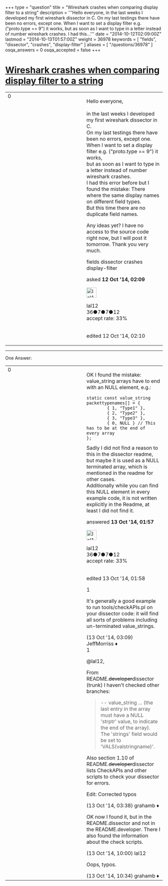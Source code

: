 +++
type = "question"
title = "Wireshark crashes when comparing display filter to a string"
description = '''Hello everyone, in the last weeks I developed my first wireshark dissector in C. On my last testings there have been no errors, except one. When I want to set a display filter e.g. (&quot;proto.type == 9&quot;) it works, but as soon as I want to type in a letter instead of number wireshark crashes. I had this...'''
date = "2014-10-12T02:09:00Z"
lastmod = "2014-10-13T01:57:00Z"
weight = 36978
keywords = [ "fields", "dissector", "crashes", "display-filter" ]
aliases = [ "/questions/36978" ]
osqa_answers = 0
osqa_accepted = false
+++

<div class="headNormal">

# [Wireshark crashes when comparing display filter to a string](/questions/36978/wireshark-crashes-when-comparing-display-filter-to-a-string)

</div>

<div id="main-body">

<div id="askform">

<table id="question-table" style="width:100%;"><colgroup><col style="width: 50%" /><col style="width: 50%" /></colgroup><tbody><tr class="odd"><td style="width: 30px; vertical-align: top"><div class="vote-buttons"><div id="post-36978-score" class="post-score" title="current number of votes">0</div><div id="favorite-count" class="favorite-count"></div></div></td><td><div id="item-right"><div class="question-body"><p>Hello everyone,<br />
<br />
in the last weeks I developed my first wireshark dissector in C.<br />
On my last testings there have been no errors, except one.<br />
When I want to set a display filter e.g. ("proto.type == 9") it works,<br />
but as soon as I want to type in a letter instead of number wireshark crashes.<br />
I had this error before but I found the mistake: There where the same display names on different field types.<br />
But this time there are no duplicate field names.</p><p>Any ideas yet? I have no access to the source code right now, but I will post it tomorrow. Thank you very much.</p></div><div id="question-tags" class="tags-container tags">fields dissector crashes display-filter</div><div id="question-controls" class="post-controls"></div><div class="post-update-info-container"><div class="post-update-info post-update-info-user"><p>asked <strong>12 Oct '14, 02:09</strong></p><img src="https://secure.gravatar.com/avatar/cc56ba9bd225bd68cea09a404ecc0b6e?s=32&amp;d=identicon&amp;r=g" class="gravatar" width="32" height="32" alt="lal12&#39;s gravatar image" /><p>lal12<br />
<span class="score" title="36 reputation points">36</span><span title="7 badges"><span class="badge1">●</span><span class="badgecount">7</span></span><span title="7 badges"><span class="silver">●</span><span class="badgecount">7</span></span><span title="12 badges"><span class="bronze">●</span><span class="badgecount">12</span></span><br />
<span class="accept_rate" title="Rate of the user&#39;s accepted answers">accept rate:</span> <span title="lal12 has 2 accepted answers">33%</span> </br></br></p></div><div class="post-update-info post-update-info-edited"><p>edited 12 Oct '14, 02:10</p></div></div><div id="comments-container-36978" class="comments-container"></div><div id="comment-tools-36978" class="comment-tools"></div><div class="clear"></div><div id="comment-36978-form-container" class="comment-form-container"></div><div class="clear"></div></div></td></tr></tbody></table>

------------------------------------------------------------------------

<div class="tabBar">

<span id="sort-top"></span>

<div class="headQuestions">

One Answer:

</div>

</div>

<span id="37001"></span>

<div id="answer-container-37001" class="answer accepted-answer answered-by-owner">

<table style="width:100%;"><colgroup><col style="width: 50%" /><col style="width: 50%" /></colgroup><tbody><tr class="odd"><td style="width: 30px; vertical-align: top"><div class="vote-buttons"><div id="post-37001-score" class="post-score" title="current number of votes">0</div></div></td><td><div class="item-right"><div class="answer-body"><p>OK I found the mistake:<br />
value_string arrays have to end with an NULL element, e.g.:<br />
</p><pre><code>static const value_string packettypenames[] = {
        { 1, &quot;Type1&quot; },
        { 2, &quot;Type2&quot; },
        { 3, &quot;Type3&quot; },
        { 0, NULL } // This has to be at the end of every array
};</code></pre>Sadly I did not find a reason to this in the dissector readme, but maybe it is used as a NULL terminated array, which is mentioned in the readme for other cases.<br />
Additionally while you can find this NULL element in every example code, it is not written explicitly in the Readme, at least I did not find it.</div><div class="answer-controls post-controls"></div><div class="post-update-info-container"><div class="post-update-info post-update-info-user"><p>answered <strong>13 Oct '14, 01:57</strong></p><img src="https://secure.gravatar.com/avatar/cc56ba9bd225bd68cea09a404ecc0b6e?s=32&amp;d=identicon&amp;r=g" class="gravatar" width="32" height="32" alt="lal12&#39;s gravatar image" /><p>lal12<br />
<span class="score" title="36 reputation points">36</span><span title="7 badges"><span class="badge1">●</span><span class="badgecount">7</span></span><span title="7 badges"><span class="silver">●</span><span class="badgecount">7</span></span><span title="12 badges"><span class="bronze">●</span><span class="badgecount">12</span></span><br />
<span class="accept_rate" title="Rate of the user&#39;s accepted answers">accept rate:</span> <span title="lal12 has 2 accepted answers">33%</span> </br></br></p></div><div class="post-update-info post-update-info-edited"><p>edited 13 Oct '14, 01:58</p></div></div><div id="comments-container-37001" class="comments-container"><span id="37005"></span><div id="comment-37005" class="comment"><div id="post-37005-score" class="comment-score">1</div><div class="comment-text"><p>It's generally a good example to run tools/checkAPIs.pl on your dissector code: it will find all sorts of problems including un-terminated value_strings.</p></div><div id="comment-37005-info" class="comment-info"><span class="comment-age">(13 Oct '14, 03:09)</span> JeffMorriss ♦</div></div><span id="37006"></span><div id="comment-37006" class="comment"><div id="post-37006-score" class="comment-score">1</div><div class="comment-text"><p>@lal12,</p><p>From README.<del>developer</del>dissector (trunk) I haven't checked other branches:</p><blockquote>-- value_string ... (the last entry in the array must have a NULL 'strptr' value, to indicate the end of the array). The 'strings' field would be set to 'VALS(valstringname)'.</blockquote><p>Also section 1.10 of README.<del>developer</del>dissector lists CheckAPIs and other scripts to check your dissector for errors.</p><p>Edit: Corrected typos</p></div><div id="comment-37006-info" class="comment-info"><span class="comment-age">(13 Oct '14, 03:38)</span> grahamb ♦</div></div><span id="37016"></span><div id="comment-37016" class="comment"><div id="post-37016-score" class="comment-score"></div><div class="comment-text"><p>OK now I found it, but in the README.dissector and not in the README.developer. There I also found the information about the check scripts.</p></div><div id="comment-37016-info" class="comment-info"><span class="comment-age">(13 Oct '14, 10:00)</span> lal12</div></div><span id="37021"></span><div id="comment-37021" class="comment"><div id="post-37021-score" class="comment-score"></div><div class="comment-text"><p>Oops, typos.</p></div><div id="comment-37021-info" class="comment-info"><span class="comment-age">(13 Oct '14, 10:34)</span> grahamb ♦</div></div></div><div id="comment-tools-37001" class="comment-tools"></div><div class="clear"></div><div id="comment-37001-form-container" class="comment-form-container"></div><div class="clear"></div></div></td></tr></tbody></table>

</div>

<div class="paginator-container-left">

</div>

</div>

</div>

